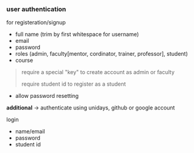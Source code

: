 ### user authentication

for registeration/signup

- full name (trim by first whitespace for username)
- email
- password
- roles (admin, faculty[mentor, cordinator, trainer, professor], student)
- course

> require a special "key" to create account as admin or faculty
>
> require student id to register as a student

- allow password resetting

**additional** -> authenticate using unidays, github or google account

login

- name/email
- password
- student id

